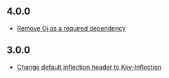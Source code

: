 4.0.0
------
* [Remove Oj as a required dependency](https://github.com/vigetlabs/olive_branch/pull/44)

3.0.0
------
* [Change default inflection header to Key-Inflection](https://github.com/vigetlabs/olive_branch/pull/35)